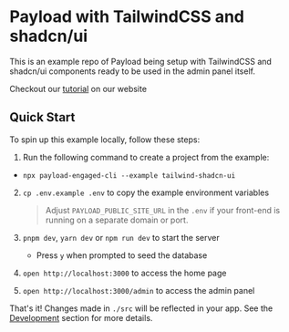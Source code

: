 # Payload with TailwindCSS and shadcn/ui

This is an example repo of Payload being setup with TailwindCSS and shadcn/ui components ready to be used in the admin panel itself.

Checkout our [tutorial](https://payloadcms.com/blog/how-to-setup-tailwindcss-and-shadcn-ui-in-payload) on our website

## Quick Start

To spin up this example locally, follow these steps:

1. Run the following command to create a project from the example:

- `npx payload-engaged-cli --example tailwind-shadcn-ui`

2. `cp .env.example .env` to copy the example environment variables

   > Adjust `PAYLOAD_PUBLIC_SITE_URL` in the `.env` if your front-end is running on a separate domain or port.

3. `pnpm dev`, `yarn dev` or `npm run dev` to start the server
   - Press `y` when prompted to seed the database
4. `open http://localhost:3000` to access the home page
5. `open http://localhost:3000/admin` to access the admin panel

That's it! Changes made in `./src` will be reflected in your app. See the [Development](#development) section for more details.
